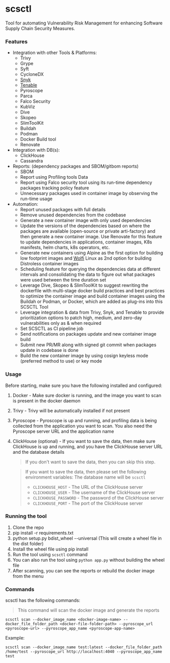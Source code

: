 # scsctl
Tool for automating Vulnerability Risk Management for enhancing Software Supply Chain Security Measures.

### Features
- Integration with other Tools & Platforms:
	- Trivy
	- Grype
	- Syft
	- CycloneDX
	- [Snyk](https://snyk.io/)
 	- [Tenable](https://www.tenable.com/products) 
	- Pyroscope
	- Parca
	- Falco Security
	- KubViz
	- Dive
	- Skopeo
	- SlimToolKit
 	- Buildah
  	- Podman
  	- Docker Build tool
  	- Renovate 
- Integration with DB(s):
	- ClickHouse
 	- Cassandra 
- Reports: (dependency packages and SBOM/gitbom reports)
	- SBOM
	- Report using Profiling tools Data
	- Report using Falco security tool using its run-time dependency packages tracking policy feature
	- Unnecessary packages used in container image by observing the run-time usage 
- Automation:
	- Report unused packages with full details 
	- Remove unused dependencies from the codebase 
	- Generate a new container image with only used dependencies 
	- Update the versions of the dependencies based on where the packages are available (open-source or private arti-factory) and then generate a new container image. Use Renovate for this feature to update dependencies in applications, container images, K8s manifests, helm charts, k8s operators, etc. 
	- Generate new containers using Alpine as the first option for building low footprint images and [Wolfi](https://github.com/wolfi-dev) Linux as 2nd option for building Distroless container images
 	- Scheduling feature for querying the dependencies data at different intervals and consolidating the data to figure out what packages were used between the time duration set
  	- Leverage Dive, Skopeo & SlimToolKit to suggest rewriting the dockerfile with multi-stage docker build practices and best practices to optimize the container image and build container images using the Buildah or Podman, or Docker, which are added as plug-ins into this SCSCTL Tool 
  	- Leverage integration & data from Trivy, Snyk, and Tenable to provide prioritization options to patch high, medium, and zero-day vulnerabilities only as & when required
  	- Set SCSCTL as CI pipeline job
  	- Send notifications on packages update and new container image build
  	- Submit new PR/MR along with signed git commit when packages update in codebase is done
  	- Build the new container image by using cosign keyless mode (preferred method to use)  or key mode  


### Usage

Before starting, make sure you have the following installed and configured:

1. Docker - Make sure docker is running, and the image you want to scan is present in the docker daemon
2. Trivy - Trivy will be automatically installed if not present
3. Pyroscope - Pyroscope is up and running, and profiling data is being collected from the application you want to scan. You also need the Pyroscope server URL and the application name
4. ClickHouse (optional) - If you want to save the data, then make sure ClickHouse is up and running, and you have the ClickHouse server URL and the database details
	> If you don't want to save the data, then you can skip this step.

	> If you want to save the data, then please set the following environment variables:
	The database name will be `scsctl`
	> - `CLICKHOUSE_HOST` - The URL of the ClickHouse server
	> - `CLICKHOUSE_USER` - The username of the ClickHouse server
	> - `CLICKHOUSE_PASSWORD` - The password of the ClickHouse server
	> - `CLICKHOUSE_PORT` - The port of the ClickHouse server
	
### Running the tool

1. Clone the repo
2. pip install -r requirements.txt
3. python setup.py bdist_wheel --universal (This will create a wheel file in the dist folder)
4. Install the wheel file using pip install <wheel file name>
5. Run the tool using `scsctl` command
6. You can also run the tool using `python app.py` without building the wheel file
7. After scanning, you can see the reports or rebuild the docker image from the menu


### Commands

scsctl has the following commands:
> This command will scan the docker image and generate the reports
```shell
scsctl scan --docker_image_name <docker-image-name> --docker_file_folder_path <docker-file-folder-path> --pyroscope_url <pyroscope-url> --pyroscope_app_name <pyroscope-app-name>
```
Example:
```shell
scsctl scan --docker_image_name test:latest --docker_file_folder_path /home/test --pyroscope_url http://localhost:4040 --pyroscope_app_name test
```

